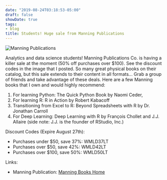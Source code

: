 ```yaml
---
date: "2019-08-24T03:18:53-05:00"
draft: false
showDate: true
tags:
- blog
title: Students! Huge sale from Manning Publications
---
```


![Manning Publications](/manning.jpg)

Analytics and data science students! Manning Publications Co. is having a killer sale at the moment (50% off purchases over $100). See the discount codes in the image that I posted. So many great physical books on their catalog, but this sale extends to their content in all formats... Grab a group of friends and take advantage of these deals. Here are a few Manning books that I own and would highly recommend:

1) For learning Python: The Quick Python Book by Naomi Ceder,
2) For learning R: R in Action by Robert Kabacoff
3) Transitioning from Excel to R: Beyond Spreadsheets with R by Dr. Jonathan Carroll
4) For Deep Learning: Deep Learning with R by François Chollet and J.J. Allaire (side note: J.J. is the founder of RStudio, Inc.)

Discount Codes (Expire August 27th):

* Purchases under $50, save 37%: WMLD37LT
* Purchases over $50, save 42%: WMLD42LT
* Purchases over $100, save 50%: WMLD50LT

Links:

* Manning Publication: [Manning Books Home](https://www.manning.com/)